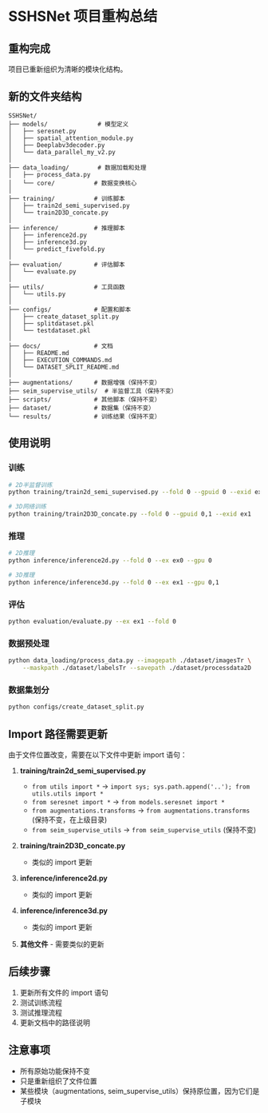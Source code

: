 # SSHSNet 项目重构总结

## 重构完成

项目已重新组织为清晰的模块化结构。

## 新的文件夹结构

```
SSHSNet/
├── models/              # 模型定义
│   ├── seresnet.py
│   ├── spatial_attention_module.py
│   ├── Deeplabv3decoder.py
│   └── data_parallel_my_v2.py
│
├── data_loading/        # 数据加载和处理
│   ├── process_data.py
│   └── core/           # 数据变换核心
│
├── training/           # 训练脚本
│   ├── train2d_semi_supervised.py
│   └── train2D3D_concate.py
│
├── inference/          # 推理脚本
│   ├── inference2d.py
│   ├── inference3d.py
│   └── predict_fivefold.py
│
├── evaluation/         # 评估脚本
│   └── evaluate.py
│
├── utils/              # 工具函数
│   └── utils.py
│
├── configs/            # 配置和脚本
│   ├── create_dataset_split.py
│   ├── splitdataset.pkl
│   └── testdataset.pkl
│
├── docs/               # 文档
│   ├── README.md
│   ├── EXECUTION_COMMANDS.md
│   └── DATASET_SPLIT_README.md
│
├── augmentations/      # 数据增强（保持不变）
├── seim_supervise_utils/  # 半监督工具（保持不变）
├── scripts/            # 其他脚本（保持不变）
├── dataset/            # 数据集（保持不变）
└── results/            # 训练结果（保持不变）
```

## 使用说明

### 训练

```bash
# 2D半监督训练
python training/train2d_semi_supervised.py --fold 0 --gpuid 0 --exid ex0

# 3D网络训练
python training/train2D3D_concate.py --fold 0 --gpuid 0,1 --exid ex1
```

### 推理

```bash
# 2D推理
python inference/inference2d.py --fold 0 --ex ex0 --gpu 0

# 3D推理
python inference/inference3d.py --fold 0 --ex ex1 --gpu 0,1
```

### 评估

```bash
python evaluation/evaluate.py --ex ex1 --fold 0
```

### 数据预处理

```bash
python data_loading/process_data.py --imagepath ./dataset/imagesTr \
    --maskpath ./dataset/labelsTr --savepath ./dataset/processdata2D
```

### 数据集划分

```bash
python configs/create_dataset_split.py
```

## Import 路径需要更新

由于文件位置改变，需要在以下文件中更新 import 语句：

1. **training/train2d_semi_supervised.py**
   - `from utils import *` → `import sys; sys.path.append('..'); from utils.utils import *`
   - `from seresnet import *` → `from models.seresnet import *`
   - `from augmentations.transforms` → `from augmentations.transforms` (保持不变，在上级目录)
   - `from seim_supervise_utils` → `from seim_supervise_utils` (保持不变)

2. **training/train2D3D_concate.py**
   - 类似的 import 更新

3. **inference/inference2d.py**
   - 类似的 import 更新

4. **inference/inference3d.py**
   - 类似的 import 更新

5. **其他文件** - 需要类似的更新

## 后续步骤

1. 更新所有文件的 import 语句
2. 测试训练流程
3. 测试推理流程
4. 更新文档中的路径说明

## 注意事项

- 所有原始功能保持不变
- 只是重新组织了文件位置
- 某些模块（augmentations, seim_supervise_utils）保持原位置，因为它们是子模块
